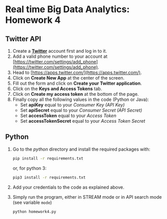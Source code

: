 # Real time Big Data Analytics: Homework 4

## Twitter API
1. Create a [**Twitter**](https://twitter.com/) account first and log in to it.
2. Add a valid phone number to your account at [https://twitter.com/settings/add_phone](https://twitter.com/settings/add_phone).
2. Head to [https://apps.twitter.com/](https://apps.twitter.com/).
3. Click on **Create New App** at the center of the screen.
4. Fill out the form and click on **Create your Twitter application**.
5. Click on the **Keys and Access Tokens** tab.
6. Click on **Create my access token** at the bottom of the page.
7. Finally copy all the following values in the code (Python or Java):
    - Set **apiKey** equal to your *Consumer Key (API Key)*
    - Set **apiSecret** equal to your *Consumer Secret (API Secret)*
    - Set **accessToken** equal to your *Access Token*
    - Set **accessTokenSecret** equal to your *Access Token Secret*

## Python
1. Go to the *python* directory and install the required packages with:
   
   ```bash
   pip install -r requirements.txt
   ```
   
   or, for python 3:
   
   ```bash
   pip3 install -r requirements.txt
   ```
   
2. Add your credentials to the code as explained above.

3. Simply run the program, either in STREAM mode or in API search mode (see variable `mode`)

   ```bash
   python homework4.py
   ```
